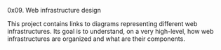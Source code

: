  0x09. Web infrastructure design

This project contains links to diagrams representing different web infrastructures.
Its goal is to understand, on a very high-level, how web infrastructures are organized and what are their components.
